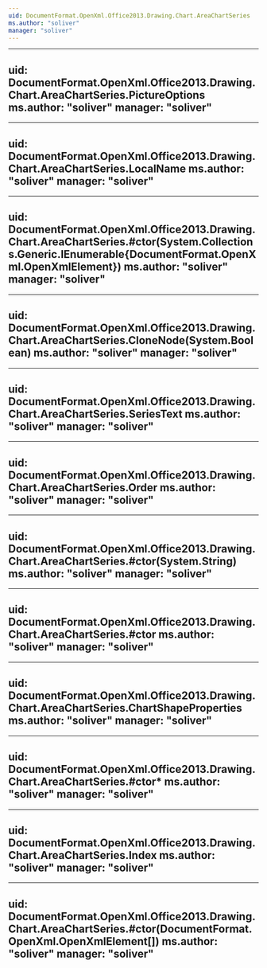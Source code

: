 ```yaml
---
uid: DocumentFormat.OpenXml.Office2013.Drawing.Chart.AreaChartSeries
ms.author: "soliver"
manager: "soliver"
---
```


---
uid: DocumentFormat.OpenXml.Office2013.Drawing.Chart.AreaChartSeries.PictureOptions
ms.author: "soliver"
manager: "soliver"
---

---
uid: DocumentFormat.OpenXml.Office2013.Drawing.Chart.AreaChartSeries.LocalName
ms.author: "soliver"
manager: "soliver"
---

---
uid: DocumentFormat.OpenXml.Office2013.Drawing.Chart.AreaChartSeries.#ctor(System.Collections.Generic.IEnumerable{DocumentFormat.OpenXml.OpenXmlElement})
ms.author: "soliver"
manager: "soliver"
---

---
uid: DocumentFormat.OpenXml.Office2013.Drawing.Chart.AreaChartSeries.CloneNode(System.Boolean)
ms.author: "soliver"
manager: "soliver"
---

---
uid: DocumentFormat.OpenXml.Office2013.Drawing.Chart.AreaChartSeries.SeriesText
ms.author: "soliver"
manager: "soliver"
---

---
uid: DocumentFormat.OpenXml.Office2013.Drawing.Chart.AreaChartSeries.Order
ms.author: "soliver"
manager: "soliver"
---

---
uid: DocumentFormat.OpenXml.Office2013.Drawing.Chart.AreaChartSeries.#ctor(System.String)
ms.author: "soliver"
manager: "soliver"
---

---
uid: DocumentFormat.OpenXml.Office2013.Drawing.Chart.AreaChartSeries.#ctor
ms.author: "soliver"
manager: "soliver"
---

---
uid: DocumentFormat.OpenXml.Office2013.Drawing.Chart.AreaChartSeries.ChartShapeProperties
ms.author: "soliver"
manager: "soliver"
---

---
uid: DocumentFormat.OpenXml.Office2013.Drawing.Chart.AreaChartSeries.#ctor*
ms.author: "soliver"
manager: "soliver"
---

---
uid: DocumentFormat.OpenXml.Office2013.Drawing.Chart.AreaChartSeries.Index
ms.author: "soliver"
manager: "soliver"
---

---
uid: DocumentFormat.OpenXml.Office2013.Drawing.Chart.AreaChartSeries.#ctor(DocumentFormat.OpenXml.OpenXmlElement[])
ms.author: "soliver"
manager: "soliver"
---
